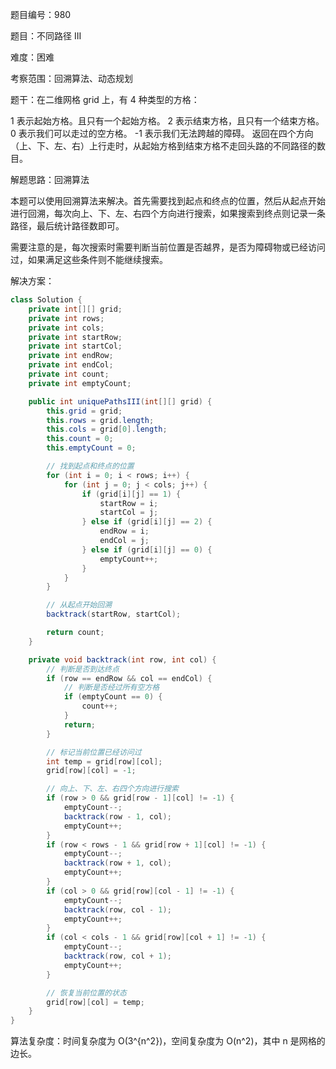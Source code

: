题目编号：980

题目：不同路径 III

难度：困难

考察范围：回溯算法、动态规划

题干：在二维网格 grid 上，有 4 种类型的方格：

1 表示起始方格。且只有一个起始方格。
2 表示结束方格，且只有一个结束方格。
0 表示我们可以走过的空方格。
-1 表示我们无法跨越的障碍。
返回在四个方向（上、下、左、右）上行走时，从起始方格到结束方格不走回头路的不同路径的数目。

解题思路：回溯算法

本题可以使用回溯算法来解决。首先需要找到起点和终点的位置，然后从起点开始进行回溯，每次向上、下、左、右四个方向进行搜索，如果搜索到终点则记录一条路径，最后统计路径数即可。

需要注意的是，每次搜索时需要判断当前位置是否越界，是否为障碍物或已经访问过，如果满足这些条件则不能继续搜索。

解决方案：

```java
class Solution {
    private int[][] grid;
    private int rows;
    private int cols;
    private int startRow;
    private int startCol;
    private int endRow;
    private int endCol;
    private int count;
    private int emptyCount;

    public int uniquePathsIII(int[][] grid) {
        this.grid = grid;
        this.rows = grid.length;
        this.cols = grid[0].length;
        this.count = 0;
        this.emptyCount = 0;

        // 找到起点和终点的位置
        for (int i = 0; i < rows; i++) {
            for (int j = 0; j < cols; j++) {
                if (grid[i][j] == 1) {
                    startRow = i;
                    startCol = j;
                } else if (grid[i][j] == 2) {
                    endRow = i;
                    endCol = j;
                } else if (grid[i][j] == 0) {
                    emptyCount++;
                }
            }
        }

        // 从起点开始回溯
        backtrack(startRow, startCol);

        return count;
    }

    private void backtrack(int row, int col) {
        // 判断是否到达终点
        if (row == endRow && col == endCol) {
            // 判断是否经过所有空方格
            if (emptyCount == 0) {
                count++;
            }
            return;
        }

        // 标记当前位置已经访问过
        int temp = grid[row][col];
        grid[row][col] = -1;

        // 向上、下、左、右四个方向进行搜索
        if (row > 0 && grid[row - 1][col] != -1) {
            emptyCount--;
            backtrack(row - 1, col);
            emptyCount++;
        }
        if (row < rows - 1 && grid[row + 1][col] != -1) {
            emptyCount--;
            backtrack(row + 1, col);
            emptyCount++;
        }
        if (col > 0 && grid[row][col - 1] != -1) {
            emptyCount--;
            backtrack(row, col - 1);
            emptyCount++;
        }
        if (col < cols - 1 && grid[row][col + 1] != -1) {
            emptyCount--;
            backtrack(row, col + 1);
            emptyCount++;
        }

        // 恢复当前位置的状态
        grid[row][col] = temp;
    }
}
```

算法复杂度：时间复杂度为 O(3^{n^2})，空间复杂度为 O(n^2)，其中 n 是网格的边长。